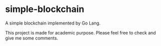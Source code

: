 # simple-blockchain

A simple blockchain implemented by Go Lang.

This project is made for academic purpose. Please feel free to check and give me some comments.

